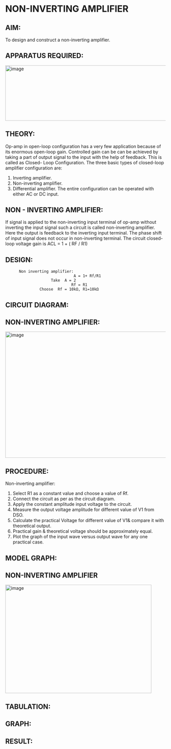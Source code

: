 # NON-INVERTING AMPLIFIER
## AIM:
To design and construct a non-inverting amplifier.

## APPARATUS REQUIRED:
<img width="660" height="174" alt="image" src="https://github.com/user-attachments/assets/2e196926-78c2-482d-8756-f1c1c51cc013" />

## THEORY:
Op-amp in open-loop configuration has a very few application because of its enormous open-loop gain. Controlled gain can be can be achieved by taking a part of output signal to the input with the help of feedback. This is called as Closed- Loop Configuration. The three basic types of closed-loop amplifier configuration are: 
1. Inverting amplifier.
2. Non-inverting amplifier.
3. Differential amplifier.
The entire configuration can be operated with either AC or DC input.

## NON - INVERTING AMPLIFIER:
If signal is applied to the non-inverting input terminal of op-amp without inverting the input signal such a circuit is called non-inverting amplifier. Here the output is feedback to the inverting input terminal. The phase shift of input signal does not occur in non-inverting terminal.
The circuit closed-loop voltage gain is ACL = 1 + ( RF / R1)  

## DESIGN:
          Non inverting amplifier:
                                  A = 1+ Rf/R1   
                        Take  A = 2
                                 Rf = R1
                   Choose  Rf = 10kΩ, R1=10kΩ 
      
## CIRCUIT DIAGRAM:
## NON-INVERTING AMPLIFIER:
<img width="705" height="397" alt="image" src="https://github.com/user-attachments/assets/7bd1fd74-9b03-4fe8-acab-1b44923f0a48" />

## PROCEDURE:
Non-inverting amplifier:
1. Select R1 as a constant value and choose a value of Rf. 
2. Connect the circuit as per as the circuit diagram. 
3. Apply the constant amplitude input voltage to the circuit. 
4. Measure the output voltage amplitude for different value of V1 from DSO. 
5. Calculate the practical Voltage for different value of V1& compare it with theoretical output. 
6. Practical gain & theoretical voltage should be approximately equal. 
7. Plot the graph of the input wave versus output wave for any one practical case. 

## MODEL GRAPH:
## NON-INVERTING AMPLIFIER 
<img width="459" height="341" alt="image" src="https://github.com/user-attachments/assets/d7c90647-e012-4cef-978c-6ab6e9509d90" />

## TABULATION:


## GRAPH:


## RESULT:
